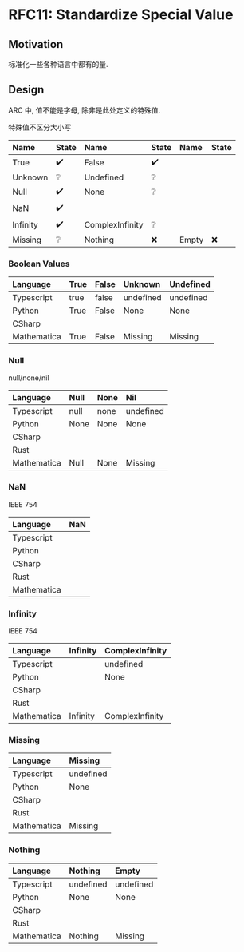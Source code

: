 RFC11: Standardize Special Value
================================

## Motivation

标准化一些各种语言中都有的量.


## Design

ARC 中, 值不能是字母, 除非是此处定义的特殊值.

特殊值不区分大小写

| Name     | State | Name            | State | Name  | State |
|:---------|:------|:----------------|:------|:------|:------|
| True     | ✔️    | False           | ✔️    |       |       |
| Unknown  | ❔     | Undefined       | ❔     |       |       |
| Null     | ✔️    | None            | ❔     |       |       |
| NaN      | ✔️    |                 |       |       |       |
| Infinity | ✔️    | ComplexInfinity | ❔     |       |       |
| Missing  | ❔     | Nothing         | ❌     | Empty | ❌     |

### Boolean Values

| Language    | True | False | Unknown    | Undefined |
|:------------|:-----|:------|:----------|:----------|
| Typescript  | true | false | undefined | undefined |
| Python      | True | False | None      | None      |
| CSharp      |      |       |           |           |
| Mathematica | True | False | Missing   | Missing   |


### Null

null/none/nil

| Language    | Null | None | Nil       |
|:------------|:-----|:-----|:----------|
| Typescript  | null | none | undefined |
| Python      | None | None | None      |
| CSharp      |      |      |           |
| Rust        |      |      |           |
| Mathematica | Null | None | Missing   |


### NaN
IEEE 754


| Language    | NaN  |
| :---------- | :--- |
| Typescript  |      |
| Python      |      |
| CSharp      |      |
| Rust        |      |
| Mathematica |      |

### Infinity
IEEE 754


| Language    | Infinity | ComplexInfinity |
| :---------- | :------- | :-------------- |
| Typescript  |          | undefined       |
| Python      |          | None            |
| CSharp      |          |                 |
| Rust        |          |                 |
| Mathematica | Infinity | ComplexInfinity |



### Missing

| Language    | Missing   |
|:------------|:----------|
| Typescript  | undefined |
| Python      | None      |
| CSharp      |           |
| Rust        |           |
| Mathematica | Missing   |

### Nothing

| Language    | Nothing   | Empty     |
|:------------|:----------|:----------|
| Typescript  | undefined | undefined |
| Python      | None      | None      |
| CSharp      |           |           |
| Rust        |           |           |
| Mathematica | Nothing   | Missing   |
